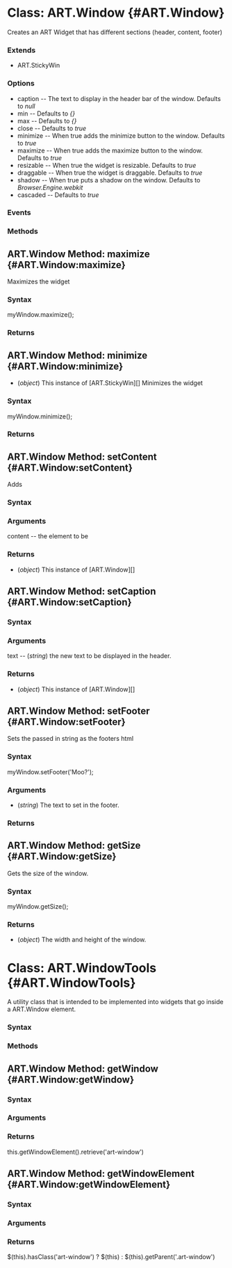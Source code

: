 Class: ART.Window {#ART.Window}
=============================

Creates an ART Widget that has different sections (header, content, footer)

### Extends

* ART.StickyWin

### Options

* caption -- The text to display in the header bar of the window. Defaults to *null*
* min -- Defaults to *{}*
* max -- Defaults to *{}*
* close -- Defaults to *true*
* minimize -- When true adds the minimize button to the window. Defaults to *true*
* maximize -- When true adds the maximize button to the window. Defaults to *true*
* resizable -- When true the widget is resizable. Defaults to *true*
* draggable -- When true the widget is draggable. Defaults to *true*
* shadow -- When true puts a shadow on the window. Defaults to *Browser.Engine.webkit*
* cascaded -- Defaults to *true*

### Events


### Methods


ART.Window Method: maximize {#ART.Window:maximize}
----------------------------------------

Maximizes the widget

### Syntax

myWindow.maximize();

### Returns




ART.Window Method: minimize {#ART.Window:minimize}
----------------------------------------
* (*object*) This instance of [ART.StickyWin][]
Minimizes the widget

### Syntax

myWindow.minimize();

### Returns


ART.Window Method: setContent {#ART.Window:setContent}
----------------------------------------

Adds

### Syntax

### Arguments

content -- the element to be 

### Returns

* (*object*) This instance of [ART.Window][]


ART.Window Method: setCaption {#ART.Window:setCaption}
----------------------------------------



### Syntax

### Arguments

text -- (*string*) the new text to be displayed in the header.

### Returns

* (*object*) This instance of [ART.Window][]


ART.Window Method: setFooter {#ART.Window:setFooter}
----------------------------------------

Sets the passed in string as the footers html

### Syntax

myWindow.setFooter('Moo?');

### Arguments

* (*string*) The text to set in the footer.

### Returns


ART.Window Method: getSize {#ART.Window:getSize}
----------------------------------------

Gets the size of the window.

### Syntax

myWindow.getSize();

### Returns

* (*object*) The width and height of the window.


Class: ART.WindowTools {#ART.WindowTools}
=============================

A utility class that is intended to be implemented into widgets that go inside a ART.Window element.


### Syntax


### Methods

ART.Window Method: getWindow {#ART.Window:getWindow}
----------------------------------------



### Syntax

### Arguments



### Returns

this.getWindowElement().retrieve('art-window')


ART.Window Method: getWindowElement {#ART.Window:getWindowElement}
----------------------------------------



### Syntax

### Arguments



### Returns

$(this).hasClass('art-window') ? $(this) : $(this).getParent('.art-window')



